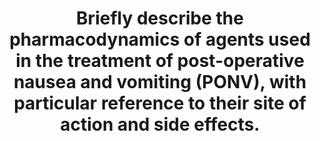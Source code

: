 ---
title: "Briefly describe the pharmacodynamics of agents used in the treatment of post-operative nausea and vomiting (PONV), with particular reference to their site of action and side effects."
entityType: SAQ
exam: PEX
college: ANZCA
year: 2016
sitting: B
question: 15
passRate: 71
EC_expectedDomains:
- "In order to pass the question, candidates were required to describe the mechanism of actions (esp. receptor interactions) and side effects of at least 3-4 commonly administered antiemetics in the management of PONV."
- "Majority of candidates has done well in this question."
- "Most were able to point out the receptors involved and the location of action in each class."
EC_errorsCommon:
- "Many candidates, however, struggled in describing the potential side effects of the agents."
- "Candidates who failed this question appeared to have run out of time and did not include any details on the drug."
---
